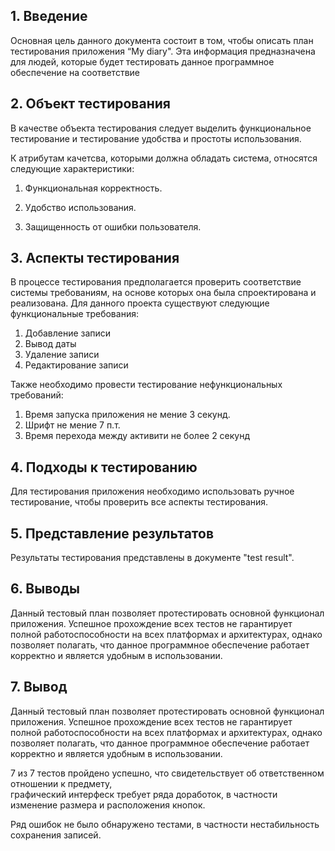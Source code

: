 ## 1\. Введение
Основная цель данного документа состоит в том, чтобы описать план тестирования приложения “My diary".
Эта информация предназначена для людей, которые будет тестировать данное программное обеспечение на соответствие 

## 2\. Объект тестирования


В качестве объекта тестирования следует выделить функциональное тестирование и тестирование удобства и простоты использования.

К атрибутам качетсва, которыми должна обладать система, относятся следующие характеристики:

1. Функциональная корректность.

2. Удобство использования.

3. Защищенность от ошибки пользователя. 


## 3. Аспекты тестирования
В процессе тестирования предполагается проверить соответствие системы требованиям, на основе которых она была спроектирована и реализована.
Для данного проекта существуют следующие функциональные требования:
1. Добавление записи 
2. Вывод даты   
3. Удаление записи
4. Редактирование записи   

Также необходимо провести тестирование нефункциональных требований:
1. Время запуска приложения не мение 3 секунд.
2. Шрифт не мение 7 п.т.
3. Время перехода между активити не более 2 секунд


## 4. Подходы к тестированию
Для тестирования приложения необходимо использовать ручное тестирование, чтобы проверить все аспекты тестирования.

## 5. Представление результатов
Результаты тестирования представлены в документе "test result".

## 6. Выводы
Данный тестовый план позволяет протестировать основной функционал приложения. Успешное прохождение всех тестов не гарантирует полной работоспособности на всех платформах и архитектурах, однако позволяет полагать, что данное программное обеспечение работает корректно и является удобным в использовании.

## 7. Вывод
Данный тестовый план позволяет протестировать основной функционал приложения. Успешное прохождение всех тестов не гарантирует полной работоспособности на всех платформах и 
архитектурах, однако позволяет полагать, что данное программное обеспечение работает корректно и является удобным в использовании.

7 из 7 тестов пройдено успешно, что свидетельствует об ответственном отношении к предмету,  
графический интерфеск требует ряда доработок, в частности изменение размера и расположения кнопок. 

Ряд ошибок не было обнаружено тестами, в частности нестабильность сохранения записей.
